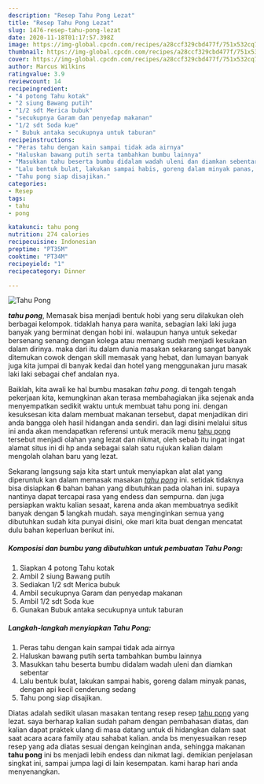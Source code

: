 ```yaml
---
description: "Resep Tahu Pong Lezat"
title: "Resep Tahu Pong Lezat"
slug: 1476-resep-tahu-pong-lezat
date: 2020-11-18T01:17:57.398Z
image: https://img-global.cpcdn.com/recipes/a28ccf329cbd477f/751x532cq70/tahu-pong-foto-resep-utama.jpg
thumbnail: https://img-global.cpcdn.com/recipes/a28ccf329cbd477f/751x532cq70/tahu-pong-foto-resep-utama.jpg
cover: https://img-global.cpcdn.com/recipes/a28ccf329cbd477f/751x532cq70/tahu-pong-foto-resep-utama.jpg
author: Marcus Wilkins
ratingvalue: 3.9
reviewcount: 14
recipeingredient:
- "4 potong Tahu kotak"
- "2 siung Bawang putih"
- "1/2 sdt Merica bubuk"
- "secukupnya Garam dan penyedap makanan"
- "1/2 sdt Soda kue"
- " Bubuk antaka secukupnya untuk taburan"
recipeinstructions:
- "Peras tahu dengan kain sampai tidak ada airnya"
- "Haluskan bawang putih serta tambahkan bumbu lainnya"
- "Masukkan tahu beserta bumbu didalam wadah uleni dan diamkan sebentar"
- "Lalu bentuk bulat, lakukan sampai habis, goreng dalam minyak panas, dengan api kecil cenderung sedang"
- "Tahu pong siap disajikan."
categories:
- Resep
tags:
- tahu
- pong

katakunci: tahu pong 
nutrition: 274 calories
recipecuisine: Indonesian
preptime: "PT35M"
cooktime: "PT34M"
recipeyield: "1"
recipecategory: Dinner

---
```



![Tahu Pong](https://img-global.cpcdn.com/recipes/a28ccf329cbd477f/751x532cq70/tahu-pong-foto-resep-utama.jpg)

<b><i>tahu pong</i></b>, Memasak bisa menjadi bentuk hobi yang seru dilakukan oleh berbagai kelompok. tidaklah hanya para wanita, sebagian laki laki juga banyak yang berminat dengan hobi ini. walaupun hanya untuk sekedar bersenang senang dengan kolega atau memang sudah menjadi kesukaan dalam dirinya. maka dari itu dalam dunia masakan sekarang sangat banyak ditemukan cowok dengan skill memasak yang hebat, dan lumayan banyak juga kita jumpai di banyak kedai dan hotel yang menggunakan juru masak laki laki sebagai chef andalan nya.

Baiklah, kita awali ke hal bumbu masakan <i>tahu pong</i>. di tengah tengah pekerjaan kita, kemungkinan akan terasa membahagiakan jika sejenak anda menyempatkan sedikit waktu untuk membuat tahu pong ini. dengan kesuksesan kita dalam membuat makanan tersebut, dapat menjadikan diri anda bangga oleh hasil hidangan anda sendiri. dan lagi disini melalui situs ini anda akan mendapatkan referensi untuk meracik menu <u>tahu pong</u> tersebut menjadi olahan yang lezat dan nikmat, oleh sebab itu ingat ingat alamat situs ini di hp anda sebagai salah satu rujukan kalian dalam mengolah olahan baru yang lezat.




Sekarang langsung saja kita start untuk menyiapkan alat alat yang diperuntuk kan dalam memasak masakan <u><i>tahu pong</i></u> ini. setidak tidaknya bisa disiapkan <b>6</b> bahan bahan yang dibutuhkan pada olahan ini. supaya nantinya dapat tercapai rasa yang endess dan sempurna. dan juga persiapkan waktu kalian sesaat, karena anda akan membuatnya sedikit banyak dengan <b>5</b> langkah mudah. saya menginginkan semua yang dibutuhkan sudah kita punyai disini, oke mari kita buat dengan mencatat dulu bahan keperluan berikut ini.

<!--inarticleads1-->

##### Komposisi dan bumbu yang dibutuhkan untuk pembuatan Tahu Pong:

1. Siapkan 4 potong Tahu kotak
1. Ambil 2 siung Bawang putih
1. Sediakan 1/2 sdt Merica bubuk
1. Ambil secukupnya Garam dan penyedap makanan
1. Ambil 1/2 sdt Soda kue
1. Gunakan  Bubuk antaka secukupnya untuk taburan




<!--inarticleads2-->

##### Langkah-langkah menyiapkan Tahu Pong:

1. Peras tahu dengan kain sampai tidak ada airnya
1. Haluskan bawang putih serta tambahkan bumbu lainnya
1. Masukkan tahu beserta bumbu didalam wadah uleni dan diamkan sebentar
1. Lalu bentuk bulat, lakukan sampai habis, goreng dalam minyak panas, dengan api kecil cenderung sedang
1. Tahu pong siap disajikan.




Diatas adalah sedikit ulasan masakan tentang resep resep <u>tahu pong</u> yang lezat. saya berharap kalian sudah paham dengan pembahasan diatas, dan kalian dapat praktek ulang di masa datang untuk di hidangkan dalam saat saat acara acara family atau sahabat kalian. anda bs menyesuaikan resep resep yang ada diatas sesuai dengan keinginan anda, sehingga makanan <b>tahu pong</b> ini bs menjadi lebih endess dan nikmat lagi. demikian penjelasan singkat ini, sampai jumpa lagi di lain kesempatan. kami harap hari anda menyenangkan.
